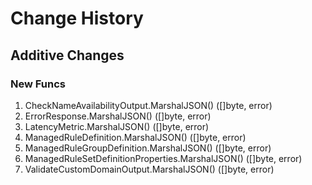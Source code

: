 # Change History

## Additive Changes

### New Funcs

1. CheckNameAvailabilityOutput.MarshalJSON() ([]byte, error)
1. ErrorResponse.MarshalJSON() ([]byte, error)
1. LatencyMetric.MarshalJSON() ([]byte, error)
1. ManagedRuleDefinition.MarshalJSON() ([]byte, error)
1. ManagedRuleGroupDefinition.MarshalJSON() ([]byte, error)
1. ManagedRuleSetDefinitionProperties.MarshalJSON() ([]byte, error)
1. ValidateCustomDomainOutput.MarshalJSON() ([]byte, error)
